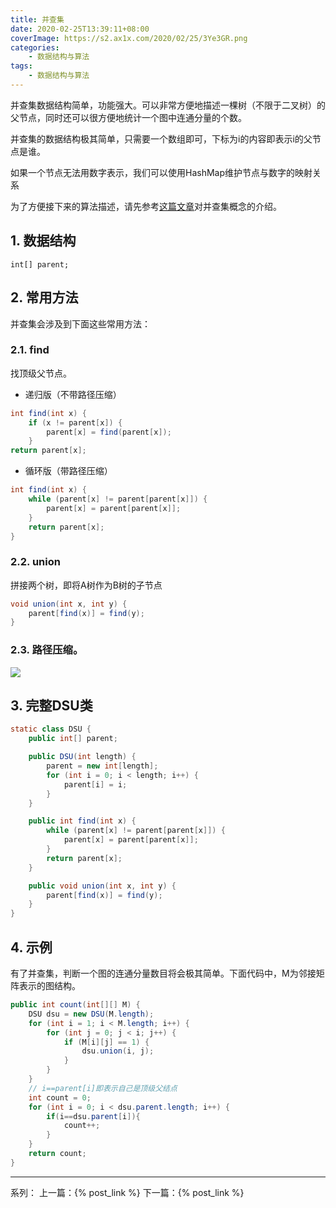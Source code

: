 ```yaml
---
title: 并查集
date: 2020-02-25T13:39:11+08:00
coverImage: https://s2.ax1x.com/2020/02/25/3Ye3GR.png
categories: 
    - 数据结构与算法
tags: 
    - 数据结构与算法
---
```

<!-- toc -->
并查集数据结构简单，功能强大。可以非常方便地描述一棵树（不限于二叉树）的父节点，同时还可以很方便地统计一个图中连通分量的个数。

<!-- more -->
并查集的数据结构极其简单，只需要一个数组即可，下标为i的内容即表示i的父节点是谁。

如果一个节点无法用数字表示，我们可以使用HashMap维护节点与数字的映射关系

为了方便接下来的算法描述，请先参考[这篇文章](https://blog.csdn.net/qq_41593380/article/details/81146850)对并查集概念的介绍。

## 1. 数据结构

`int[] parent;`

## 2. 常用方法

并查集会涉及到下面这些常用方法：

### 2.1. find

找顶级父节点。

- 递归版（不带路径压缩）
```Java
int find(int x) {
    if (x != parent[x]) {
        parent[x] = find(parent[x]);
    }
return parent[x];
```

- 循环版（带路径压缩）
``` Java
int find(int x) {
    while (parent[x] != parent[parent[x]]) {
        parent[x] = parent[parent[x]];
    }
    return parent[x];
}
```

### 2.2. union

拼接两个树，即将A树作为B树的子节点

```Java
void union(int x, int y) {
    parent[find(x)] = find(y);
}
```

### 2.3. 路径压缩。

![](/img/数据结构与算法/并查集/路径压缩.png)

## 3. 完整DSU类

```Java
static class DSU {
    public int[] parent;

    public DSU(int length) {
        parent = new int[length];
        for (int i = 0; i < length; i++) {
            parent[i] = i;
        }
    }

    public int find(int x) {
        while (parent[x] != parent[parent[x]]) {
            parent[x] = parent[parent[x]];
        }
        return parent[x];
    }

    public void union(int x, int y) {
        parent[find(x)] = find(y);
    }
}
```

## 4. 示例

有了并查集，判断一个图的连通分量数目将会极其简单。下面代码中，M为邻接矩阵表示的图结构。

```Java
public int count(int[][] M) {
    DSU dsu = new DSU(M.length);
    for (int i = 1; i < M.length; i++) {
        for (int j = 0; j < i; j++) {
            if (M[i][j] == 1) {
                dsu.union(i, j);
            }
        }
    }
    // i==parent[i]即表示自己是顶级父结点
    int count = 0;
    for (int i = 0; i < dsu.parent.length; i++) {
        if(i==dsu.parent[i]){
            count++;
        }
    }
    return count;
}
```

---

系列：
上一篇：{% post_link  %}
下一篇：{% post_link  %}
